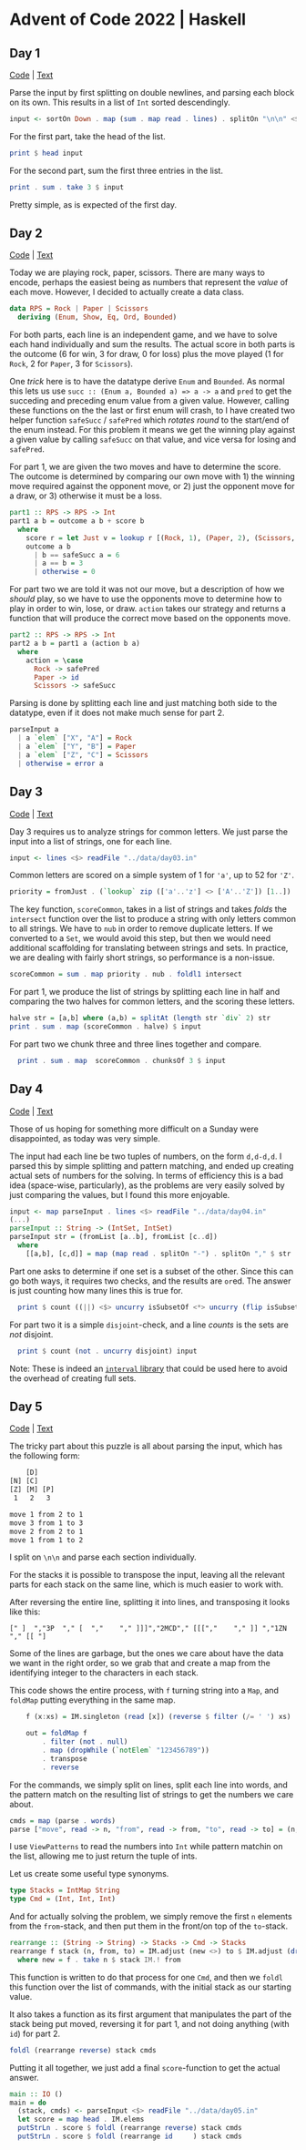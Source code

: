 # Advent of Code 2022 | Haskell

## Day 1

[Code](src/Day01.hs) | [Text](https://adventofcode.com/2022/day/1)

Parse the input by first splitting on double newlines, and parsing each block
on its own. This results in a list of `Int` sorted descendingly.

```haskell
input <- sortOn Down . map (sum . map read . lines) . splitOn "\n\n" <$> readFile "../data/day01.in"
```

For the first part, take the head of the list.

```haskell
print $ head input
```

For the second part, sum the first three entries in the list.

```haskell
print . sum . take 3 $ input
```

Pretty simple, as is expected of the first day.

## Day 2

[Code](src/Day02.hs) | [Text](https://adventofcode.com/2022/day/2)

Today we are playing rock, paper, scissors. There are many ways to encode,
perhaps the easiest being as numbers that represent the *value* of each move.
However, I decided to actually create a data class.

```haskell
data RPS = Rock | Paper | Scissors
  deriving (Enum, Show, Eq, Ord, Bounded)
```

For both parts, each line is an independent game, and we have to solve each
hand individually and sum the results. The actual score in both parts is the
outcome (6 for win, 3 for draw, 0 for loss) plus the move played (1 for `Rock`,
2 for `Paper`, 3 for `Scissors`).

One *trick* here is to have the datatype derive `Enum` and `Bounded`.  As
normal this lets us use `succ :: (Enum a, Bounded a) => a -> a` and `pred` to
get the succeding and preceding enum value from a given value.  However,
calling these functions on the the last or first enum will crash, to I have
created two helper function `safeSucc` / `safePred` which *rotates round* to
the start/end of the enum instead. For this problem it means we get the winning
play against a given value by calling `safeSucc` on that value, and vice versa
for losing and `safePred`.

For part 1, we are given the two moves and have to determine the score. The
outcome is determined by comparing our own move with 1) the winning move
required against the opponent move, or 2) just the opponent move for a draw, or
3) otherwise it must be a loss.


```haskell
part1 :: RPS -> RPS -> Int
part1 a b = outcome a b + score b
  where
    score r = let Just v = lookup r [(Rock, 1), (Paper, 2), (Scissors, 3)] in v
    outcome a b
      | b == safeSucc a = 6
      | a == b = 3
      | otherwise = 0
```

For part two we are told it was not our move, but a description of how we
*should* play, so we have to use the opponents move to determine how to play in
order to win, lose, or draw. `action` takes our strategy and returns a function
that will produce the correct move based on the opponents move.


```haskell
part2 :: RPS -> RPS -> Int
part2 a b = part1 a (action b a)
  where
    action = \case
      Rock -> safePred
      Paper -> id
      Scissors -> safeSucc
```

Parsing is done by splitting each line and just matching both side to the
datatype, even if it does not make much sense for part 2.

```haskell
parseInput a
  | a `elem` ["X", "A"] = Rock
  | a `elem` ["Y", "B"] = Paper
  | a `elem` ["Z", "C"] = Scissors
  | otherwise = error a
```

## Day 3

[Code](src/Day03.hs) | [Text](https://adventofcode.com/2022/day/3)

Day 3 requires us to analyze strings for common letters. We just parse the
input into a list of strings, one for each line.

```haskell
input <- lines <$> readFile "../data/day03.in"
```

Common letters are scored on a simple system of 1 for `'a'`, up to
52 for `'Z'`.

```haskell
priority = fromJust . (`lookup` zip (['a'..'z'] <> ['A'..'Z']) [1..])
```

The key function, `scoreCommon`, takes in a list of strings and takes *folds*
the `intersect` function over the list to produce a string with only letters
common to all strings. We have to `nub` in order to remove duplicate letters.
If we converted to a `Set`, we would avoid this step, but then we would need
additional scaffolding for translating between strings and sets. In practice,
we are dealing with fairly short strings, so performance is a non-issue.

```haskell
scoreCommon = sum . map priority . nub . foldl1 intersect
```

For part 1, we produce the list of strings by splitting each line in half and
comparing the two halves for common letters, and the scoring these letters.

```haskell
halve str = [a,b] where (a,b) = splitAt (length str `div` 2) str
print . sum . map (scoreCommon . halve) $ input
```

For part two we chunk three and three lines together and compare.

```haskell
  print . sum . map  scoreCommon . chunksOf 3 $ input
```

## Day 4

[Code](src/Day04.hs) | [Text](https://adventofcode.com/2022/day/4)

Those of us hoping for something more difficult on a Sunday were disappointed,
as today was very simple.

The input had each line be two tuples of numbers, on the form `d,d-d,d`. I
parsed this by simple splitting and pattern matching, and ended up creating
actual sets of numbers for the solving. In terms of efficiency this is a bad
idea (space-wise, particularly), as the problems are very easily solved by just
comparing the values, but I found this more enjoyable.

```haskell
input <- map parseInput . lines <$> readFile "../data/day04.in"
(...)
parseInput :: String -> (IntSet, IntSet)
parseInput str = (fromList [a..b], fromList [c..d])
  where
    [[a,b], [c,d]] = map (map read . splitOn "-") . splitOn "," $ str
```

Part one asks to determine if one set is a subset of the other. Since this can
go both ways, it requires two checks, and the results are `or`ed. The answer is
just counting how many lines this is true for.

```haskell
  print $ count ((||) <$> uncurry isSubsetOf <*> uncurry (flip isSubsetOf)) input
```

For part two it is a simple `disjoint`-check, and a line *counts* is the sets
are *not* disjoint.

```haskell
  print $ count (not . uncurry disjoint) input
```

Note: These is indeed an [`interval` library](https://hackage.haskell.org/package/data-interval-2.1.1) 
that could be used here to avoid the overhead of creating full sets.

## Day 5

[Code](src/Day05.hs) | [Text](https://adventofcode.com/2022/day/5)

The tricky part about this puzzle is all about parsing the input, which has the
following form:

```txt
    [D]    
[N] [C]    
[Z] [M] [P]
 1   2   3 

move 1 from 2 to 1
move 3 from 1 to 3
move 2 from 2 to 1
move 1 from 1 to 2
```

I split on `\n\n` and parse each section individually.

For the stacks it is possible to transpose the input, leaving all the relevant
parts for each stack on the same line, which is much easier to work with.

After reversing the entire line, splitting it into lines, and transposing it
looks like this:

```
[" ]  ","3P  "," [  ","    "," ]]]","2MCD"," [[[","    "," ]] ","1ZN "," [[ "]
```

Some of the lines are garbage, but the ones we care about have the data we want
in the right order, so we grab that and create a map from the identifying integer to
the characters in each stack.

This code shows the entire process, with `f` turning string into a `Map`, and
`foldMap` putting everything in the same map.

```haskell
    f (x:xs) = IM.singleton (read [x]) (reverse $ filter (/= ' ') xs)

    out = foldMap f
        . filter (not . null) 
        . map (dropWhile (`notElem` "123456789")) 
        . transpose 
        . reverse 
```

For the commands, we simply split on lines, split each line into words, and the
pattern match on the resulting list of strings to get the numbers we care
about.

```haskell
cmds = map (parse . words)
parse ["move", read -> n, "from", read -> from, "to", read -> to] = (n, from, to)
```

I use `ViewPatterns` to read the numbers into `Int` while pattern matchin on
the list, allowing me to just return the tuple of ints.

Let us create some useful type synonyms.

```haskell
type Stacks = IntMap String
type Cmd = (Int, Int, Int)
```

And for actually solving the problem, we simply remove the first `n` elements
from the `from`-stack, and then put them in the front/on top of the `to`-stack.

```haskell
rearrange :: (String -> String) -> Stacks -> Cmd -> Stacks
rearrange f stack (n, from, to) = IM.adjust (new <>) to $ IM.adjust (drop n) from stack
  where new = f . take n $ stack IM.! from
```

This function is written to do that process for one `Cmd`, and then we `foldl`
this function over the list of commands, with the initial stack as our starting
value.

It also takes a function as its first argument that manipulates the part of the
stack being put moved, reversing it for part 1, and not doing anything (with
`id`) for part 2.

```haskell
foldl (rearrange reverse) stack cmds
```

Putting it all together, we just add a final `score`-function to get the actual
answer.

```haskell
main :: IO ()
main = do
  (stack, cmds) <- parseInput <$> readFile "../data/day05.in"
  let score = map head . IM.elems
  putStrLn . score $ foldl (rearrange reverse) stack cmds
  putStrLn . score $ foldl (rearrange id     ) stack cmds
```
